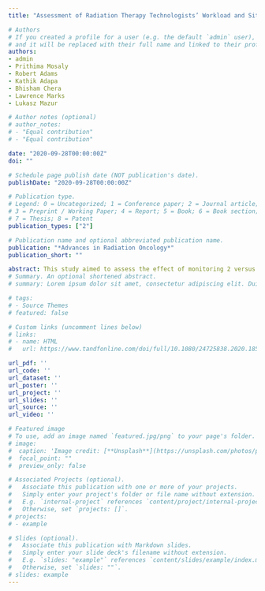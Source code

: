```yaml
---
title: "Assessment of Radiation Therapy Technologists’ Workload and Situation Awareness: Monitoring 2 Versus 3 Collocated Display Monitors"

# Authors
# If you created a profile for a user (e.g. the default `admin` user), write the username (folder name) here 
# and it will be replaced with their full name and linked to their profile.
authors:
- admin
- Prithima Mosaly
- Robert Adams
- Kathik Adapa
- Bhisham Chera
- Lawrence Marks
- Lukasz Mazur

# Author notes (optional)
# author_notes:
# - "Equal contribution"
# - "Equal contribution"

date: "2020-09-28T00:00:00Z" 
doi: ""

# Schedule page publish date (NOT publication's date).
publishDate: "2020-09-28T00:00:00Z"

# Publication type.
# Legend: 0 = Uncategorized; 1 = Conference paper; 2 = Journal article;
# 3 = Preprint / Working Paper; 4 = Report; 5 = Book; 6 = Book section;
# 7 = Thesis; 8 = Patent
publication_types: ["2"]

# Publication name and optional abbreviated publication name.
publication: "*Advances in Radiation Oncology*"
publication_short: ""

abstract: This study aimed to assess the effect of monitoring 2 versus 3 collocated displays on radiation therapist technologists’ (RTTs) workload (WL) and situation awareness (SA) during routine treatment delivery tasks. Seven RTTs completed 4 simulated treatment delivery scenarios (2 scenarios per experimental condition; 2 vs 3 collocated displays) in a within-subject experiment. WL was subjectively measured using the National Aeronautics and Space Administration (NASA) Task Load Index, and objectively measured using eye activity measures. SA was subjectively measured using the SA rating technique, and objectively measured using the SA global assessment technique. Two-tailed paired t tests were conducted to test for differences in means when parametric assumptions were satisfied, otherwise Wilcoxon signed-rank tests were conducted. A .05 level of significance was applied to all statistical tests. No statistically and clinically significant differences were observed between monitoring 2 versus 3 monitors on eye tracking measures, NASA Task Load Index, SA rating technique, and SA global assessment technique scores. Our preliminary findings suggest that monitoring 3 collocated displays by 1 RTT does not impact WL and SA compared with monitoring 2 collocated displays. Only 2 of many possible configurations were investigated. If institutions removed the 3rd display based on the results of this study, there could be unforeseen error(s) if that display helped in situations not assessed in this study.
# Summary. An optional shortened abstract.
# summary: Lorem ipsum dolor sit amet, consectetur adipiscing elit. Duis posuere tellus ac convallis placerat. Proin tincidunt magna sed ex sollicitudin condimentum.

# tags:
# - Source Themes
# featured: false

# Custom links (uncomment lines below)
# links:
# - name: HTML
#   url: https://www.tandfonline.com/doi/full/10.1080/24725838.2020.1855272?casa_token=168ZfRqGyj0AAAAA%3Ah0JV_DKzCQSRIgJwncol0jZkudpPmXXu6UZ7U12LUrVK6Pn-c61JtH5dCtYw1alGA2rlIsnr1sBFbQ

url_pdf: ''
url_code: ''
url_dataset: ''
url_poster: ''
url_project: ''
url_slides: ''
url_source: ''
url_video: ''

# Featured image
# To use, add an image named `featured.jpg/png` to your page's folder. 
# image:
#  caption: 'Image credit: [**Unsplash**](https://unsplash.com/photos/pLCdAaMFLTE)'
#  focal_point: ""
#  preview_only: false

# Associated Projects (optional).
#   Associate this publication with one or more of your projects.
#   Simply enter your project's folder or file name without extension.
#   E.g. `internal-project` references `content/project/internal-project/index.md`.
#   Otherwise, set `projects: []`.
# projects:
# - example

# Slides (optional).
#   Associate this publication with Markdown slides.
#   Simply enter your slide deck's filename without extension.
#   E.g. `slides: "example"` references `content/slides/example/index.md`.
#   Otherwise, set `slides: ""`.
# slides: example
---
```

